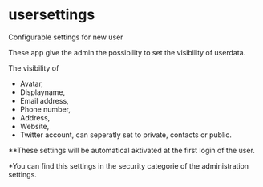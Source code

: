 # usersettings

Configurable settings for new user

These app give the admin the possibility to set the visibility of userdata.

The visibility of 
* Avatar, 
* Displayname, 
* Email address, 
* Phone number, 
* Address, 
* Website,
* Twitter account, 
can seperatly set to private, contacts or public.

**These settings will be automatical aktivated at the first login of the user.

*You can find this settings in the security categorie of the administration settings.
